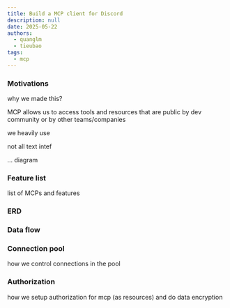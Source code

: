 ```yaml
---
title: Build a MCP client for Discord
description: null
date: 2025-05-22
authors:
  - quanglm
  - tieubao
tags:
  - mcp
---
```


### Motivations

why we made this?

MCP allows us to access tools and resources that are public by dev community or by other teams/companies

we heavily use

not all text intef

... diagram

### Feature list

list of MCPs
and features

### ERD

### Data flow

### Connection pool

how we control connections in the pool

### Authorization

how we setup authorization for mcp (as resources)
and do data encryption
